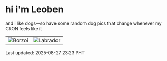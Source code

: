 # hi i'm Leoben

and i like dogs—so have some random dog pics that change whenever my CRON feels like it

|  |  |
|--------|----------|
| ![Borzoi](https://random-dog-vercel.vercel.app/api/random-borzoi?v=1756308197) | ![Labrador](https://random-dog-vercel.vercel.app/api/random-labrador?v=1756308197) |

Last updated: 2025-08-27 23:23 PHT
